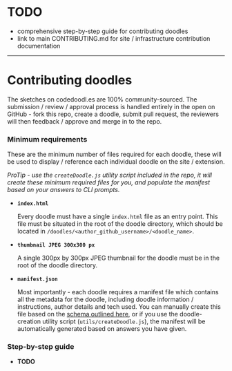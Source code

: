 # TODO

* comprehensive step-by-step guide for contributing doodles
* link to main CONTRIBUTING.md for site / infrastructure contribution documentation

___

# Contributing doodles

The sketches on codedoodl.es are 100% community-sourced. The submission / review / approval process is handled entirely in the open on GitHub - fork this repo, create a doodle, submit pull request, the reviewers will then feedback / approve and merge in to the repo.

### Minimum requirements

These are the minimum number of files required for each doodle, these will be used to display / reference each individual doodle on the site / extension.

_ProTip - use the `createDoodle.js` utility script included in the repo, it will create these minimum required files for you, and populate the manifest based on your answers to CLI prompts._

* <code>**index.html**</code>

	Every doodle must have a single `index.html` file as an entry point. This file must be situated in the root of the doodle directory, which should be located in `/doodles/<author_github_username>/<doodle_name>`.

* <code>**thumbnail JPEG 300x300 px**</code>

	A single 300px by 300px JPEG thumbnail for the doodle must be in the root of the doodle directory.

* <code>**manifest.json**</code>

	Most importantly - each doodle requires a manifest file which contains all the metadata for the doodle, including doodle information / instructions, author details and tech used. You can manually create this file based on the [schema outlined here](manifest.md), or if you use the doodle-creation utility script (<code>utils/createDoodle.js</code>), the manifest will be automatically generated based on answers you have given.

### Step-by-step guide

* **TODO**

